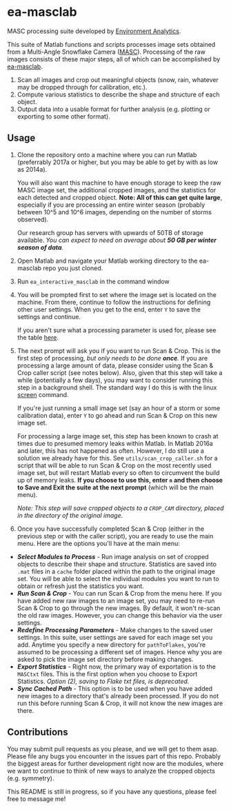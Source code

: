 # ea-masclab <a name="ea-masclab">
MASC processing suite developed by [Environment Analytics](http://environmentanalytics.com).

This suite of Matlab functions and scripts processes image sets obtained from a Multi-Angle Snowflake Camera ([MASC](http://particleflux.net/)).  Processing of the raw images consists of these major steps, all of which can be accomplished by [ea-masclab](#ea-masclab).
  1. Scan all images and crop out meaningful objects (snow, rain, whatever may be dropped through for calibration, etc.).
  2. Compute various statistics to describe the shape and structure of each object.
  3. Output data into a usable format for further analysis (e.g. plotting or exporting to some other format).
  
  
## Usage

1. Clone the repository onto a machine where you can run Matlab (preferrably 2017a or higher, but you may be able to get by with as low as 2014a).  

    You will also want this machine to have enough storage to keep the raw MASC image set, the additional cropped images, and the statistics for each detected and cropped object.  **Note: All of this can get quite large**, especially if you are processing an entire winter season (probably between 10^5 and 10^6 images, depending on the number of storms observed).  

    Our research group has servers with upwards of 50TB of storage available.  *You can expect to need on average about **50 GB per winter season of data**.*
1. Open Matlab and navigate your Matlab working directory to the ea-masclab repo you just cloned.

1. Run `ea_interactive_masclab` in the command window

1. You will be prompted first to set where the image set is located on the machine.  From there, continue to follow the instructions for defining other user settings.  When you get to the end, enter `Y` to save the settings and continue.

    If you aren't sure what a processing parameter is used for, please see the table [here](https://github.com/mrfrodo24/ea-masclab/blob/master/docs/USER_SETTINGS.md).

1. The next prompt will ask you if you want to run Scan & Crop.  This is the first step of processing, *but only needs to be done **once**.*  If you are processing a large amount of data, please consider using the Scan & Crop caller script (see notes below).  Also, given that this step will take a while (potentially a few days), you may want to consider running this step in a background shell.  The standard way I do this is with the linux [screen](http://dasunhegoda.com/unix-screen-command/263/) command.  

    If you're just running a small image set (say an hour of a storm or some calibration data), enter `Y` to go ahead and run Scan & Crop on this new image set.

    For processing a large image set, this step has been known to crash at times due to presumed memory leaks within Matlab.  In Matlab 2016a and later, this has not happened as often.  However, I do still use a solution we already have for this.  See `utils/scan_crop_caller.sh` for a script that will be able to run Scan & Crop on the most recently used image set, but will restart Matlab every so often to circumvent the build up of memory leaks.  **If you choose to use this, enter `n` and then choose to Save and Exit the suite at the next prompt** (which will be the main menu).

    *Note: This step will save cropped objects to a `CROP_CAM` directory, placed in the directory of the original image.*

1. Once you have successfully completed Scan & Crop (either in the previous step or with the caller script), you are ready to use the main menu.  Here are the options you'll have at the main menu:

* ___Select Modules to Process___ - Run image analysis on set of cropped objects to describe their shape and structure.  Statistics are saved into `.mat` files in a `cache` folder placed within the path to the original image set.  You will be able to select the individual modules you want to run to obtain or refresh just the statistics you want.
* ___Run Scan & Crop___ - You can run Scan & Crop from the menu here.  If you have added new raw images to an image set, you may need to re-run Scan & Crop to go through the new images.  By default, it won't re-scan the old raw images.  However, you can change this behavior via the user settings.
* ___Redefine Processing Parameters___ - Make changes to the saved user settings.  In this suite, user settings are saved for each image set you add.  Anytime you specify a new directory for `pathToFlakes`, you're assumed to be processing a different set of images.  Hence why you are asked to pick the image set directory before making changes.
* ___Export Statistics___ - Right now, the primary way of exportation is to the `MASCtxt` files.  This is the first option when you choose to Export Statistics.  *Option (2), saving to Flake txt files, is deprecated.*
* ___Sync Cached Path___ - This option is to be used when you have added new images to a directory that's already been processed.  If you do not run this before running Scan & Crop, it will not know the new images are there.


## Contributions
You may submit pull requests as you please, and we will get to them asap.  Please file any bugs you encounter in the issues part of this repo.  Probably the biggest areas for further development right now are the modules, where we want to continue to think of new ways to analyze the cropped objects (e.g. symmetry).


This README is still in progress, so if you have any questions, please feel free to message me!

